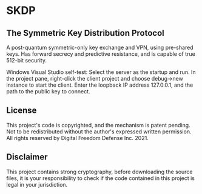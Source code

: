 # SKDP
## The Symmetric Key Distribution Protocol

A post-quantum symmetric-only key exchange and VPN, using pre-shared keys. Has forward secrecy and predictive resistance, and is capable of true 512-bit security.

Windows Visual Studio self-test: 
Select the server as the startup and run. In the project pane, right-click the client project and choose debug->new instance to start the client. Enter the loopback IP address 127.0.0.1, and the path to the public key to connect.

## License
This project's code is copyrighted, and the mechanism is patent pending.
Not to be redistributed without the author's expressed written permission.
All rights reserved by Digital Freedom Defense Inc. 2021.

## Disclaimer
This project contains strong cryptography, before downloading the source files, 
it is your responsibility to check if the code contained in this project is legal in your jurisdiction.
